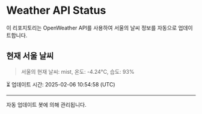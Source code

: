 
# Weather API Status

이 리포지토리는 OpenWeather API를 사용하여 서울의 날씨 정보를 자동으로 업데이트합니다.

## 현재 서울 날씨
> 서울의 현재 날씨: mist, 온도: -4.24°C, 습도: 93%

⏳ 업데이트 시간: 2025-02-06 10:54:58 (UTC)

---
자동 업데이트 봇에 의해 관리됩니다.
